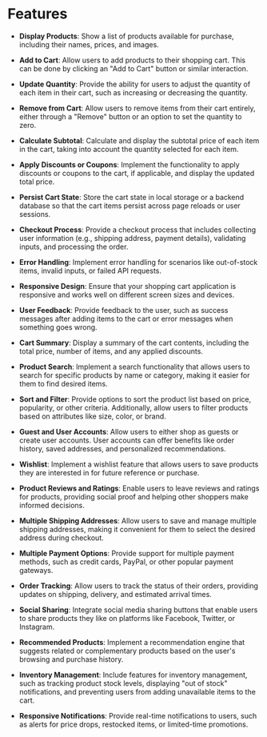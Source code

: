 

# Features

- **Display Products**: Show a list of products available for purchase, including their names, prices, and images.

- **Add to Cart**: Allow users to add products to their shopping cart. This can be done by clicking an "Add to Cart" button or similar interaction.

- **Update Quantity**: Provide the ability for users to adjust the quantity of each item in their cart, such as increasing or decreasing the quantity.

- **Remove from Cart**: Allow users to remove items from their cart entirely, either through a "Remove" button or an option to set the quantity to zero.

- **Calculate Subtotal**: Calculate and display the subtotal price of each item in the cart, taking into account the quantity selected for each item.

- **Apply Discounts or Coupons**: Implement the functionality to apply discounts or coupons to the cart, if applicable, and display the updated total price.

- **Persist Cart State**: Store the cart state in local storage or a backend database so that the cart items persist across page reloads or user sessions.

- **Checkout Process**: Provide a checkout process that includes collecting user information (e.g., shipping address, payment details), validating inputs, and processing the order.

- **Error Handling**: Implement error handling for scenarios like out-of-stock items, invalid inputs, or failed API requests.

- **Responsive Design**: Ensure that your shopping cart application is responsive and works well on different screen sizes and devices.

- **User Feedback**: Provide feedback to the user, such as success messages after adding items to the cart or error messages when something goes wrong.

- **Cart Summary**: Display a summary of the cart contents, including the total price, number of items, and any applied discounts.
- **Product Search**: Implement a search functionality that allows users to search for specific products by name or category, making it easier for them to find desired items.

- **Sort and Filter**: Provide options to sort the product list based on price, popularity, or other criteria. Additionally, allow users to filter products based on attributes like size, color, or brand.

- **Guest and User Accounts**: Allow users to either shop as guests or create user accounts. User accounts can offer benefits like order history, saved addresses, and personalized recommendations.

- **Wishlist**: Implement a wishlist feature that allows users to save products they are interested in for future reference or purchase.

- **Product Reviews and Ratings**: Enable users to leave reviews and ratings for products, providing social proof and helping other shoppers make informed decisions.

- **Multiple Shipping Addresses**: Allow users to save and manage multiple shipping addresses, making it convenient for them to select the desired address during checkout.

- **Multiple Payment Options**: Provide support for multiple payment methods, such as credit cards, PayPal, or other popular payment gateways.

- **Order Tracking**: Allow users to track the status of their orders, providing updates on shipping, delivery, and estimated arrival times.

- **Social Sharing**: Integrate social media sharing buttons that enable users to share products they like on platforms like Facebook, Twitter, or Instagram.

- **Recommended Products**: Implement a recommendation engine that suggests related or complementary products based on the user's browsing and purchase history.

- **Inventory Management**: Include features for inventory management, such as tracking product stock levels, displaying "out of stock" notifications, and preventing users from adding unavailable items to the cart.

- **Responsive Notifications**: Provide real-time notifications to users, such as alerts for price drops, restocked items, or limited-time promotions.


